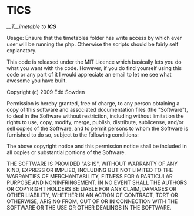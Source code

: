 # TICS

*__T__imetable to __ICS__*

Usage: Ensure that the timetables folder has write access by which ever user will be running the php. Otherwise the scripts should be fairly self explanatory.

This code is released under the MIT Licence which basically lets you do what you want with the code. However, if you do find yourself using this code or any part of it I would appreciate an email to let me see what awesome you have built.

Copyright (c) 2009 Edd Sowden
 
Permission is hereby granted, free of charge, to any person obtaining a copy
of this software and associated documentation files (the "Software"), to deal
in the Software without restriction, including without limitation the rights
to use, copy, modify, merge, publish, distribute, sublicense, and/or sell
copies of the Software, and to permit persons to whom the Software is
furnished to do so, subject to the following conditions:
 
The above copyright notice and this permission notice shall be included in
all copies or substantial portions of the Software.
 
THE SOFTWARE IS PROVIDED "AS IS", WITHOUT WARRANTY OF ANY KIND, EXPRESS OR
IMPLIED, INCLUDING BUT NOT LIMITED TO THE WARRANTIES OF MERCHANTABILITY,
FITNESS FOR A PARTICULAR PURPOSE AND NONINFRINGEMENT. IN NO EVENT SHALL THE
AUTHORS OR COPYRIGHT HOLDERS BE LIABLE FOR ANY CLAIM, DAMAGES OR OTHER
LIABILITY, WHETHER IN AN ACTION OF CONTRACT, TORT OR OTHERWISE, ARISING FROM,
OUT OF OR IN CONNECTION WITH THE SOFTWARE OR THE USE OR OTHER DEALINGS IN
THE SOFTWARE.
